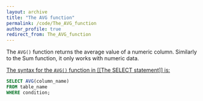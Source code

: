 ```yaml
---
layout: archive
title: "The AVG function"
permalink: /code/The_AVG_function
author_profile: true
redirect_from: The_AVG_function
---
```


The `AVG()` function returns the average value of a numeric column. Similarly to the Sum function, it only works with numeric data.

<u>The syntax for the `AVG()` function in [[The SELECT statement]] is:</u>

```sql
SELECT AVG(column_name)
FROM table_name
WHERE condition;
```
